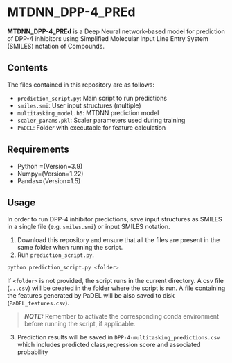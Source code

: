 # MTDNN_DPP-4_PREd
**MTDNN_DPP-4_PREd** is a Deep Neural network-based model for prediction of DPP-4 inhibitors using 
Simplified Molecular Input Line Entry System (SMILES) notation of Compounds.

## Contents

The files contained in this repository are as follows:
 * ``prediction_script.py``: Main script to run predictions
 * ``smiles.smi``: User input structures (multiple)
 * ``multitasking_model.h5``: MTDNN prediction model
 * ``scaler_params.pkl``: Scaler parameters used during training
 * ``PaDEL``: Folder with executable for feature calculation

## Requirements

* Python =(Version=3.9)
* Numpy=(Version=1.22)
* Pandas=(Version=1.5)

## Usage

In order to run DPP-4 inhibitor predictions, save input structures as SMILES in a single 
file (e.g. ``smiles.smi``) or input SMILES notation. 
 
1. Download this repository and ensure that all the files are present in the same folder when running the script.
2. Run ``prediction_script.py``. 
  ```bash
  python prediction_script.py <folder>
  ```
   If ``<folder>`` is not provided, the script runs in the current directory.
   A csv file (``...csv``) will be created in the folder where the script is run.
   A file containing the features generated by PaDEL will be also saved to disk (``PaDEL_features.csv``).
  
> **_NOTE:_** Remember to activate the corresponding conda environment before running the script, if applicable.
3. Prediction results will be saved in ``DPP-4-multitasking_predictions.csv`` which includes predicted class,regression score and associated probability

